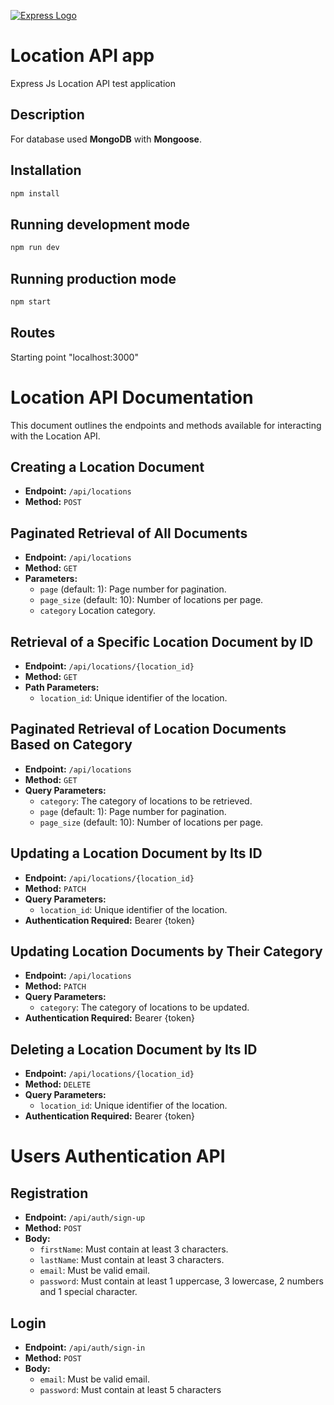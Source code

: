 [![Express Logo](https://i.cloudup.com/zfY6lL7eFa-3000x3000.png)](http://expressjs.com/)

# Location API app

Express Js Location API test application

## Description

For database used **MongoDB** with **Mongoose**.

## Installation

```bash
npm install
```

## Running development mode

```bash
npm run dev
```

## Running production mode

```bash
npm start
```

## Routes

Starting point "localhost:3000"

# Location API Documentation

This document outlines the endpoints and methods available for interacting with the Location API.

## Creating a Location Document

- **Endpoint:** `/api/locations`
- **Method:** `POST`

## Paginated Retrieval of All Documents

- **Endpoint:** `/api/locations`
- **Method:** `GET`
- **Parameters:**
    - `page` (default: 1): Page number for pagination.
    - `page_size` (default: 10): Number of locations per page.
    - `category` Location category.

## Retrieval of a Specific Location Document by ID

- **Endpoint:** `/api/locations/{location_id}`
- **Method:** `GET`
- **Path Parameters:**
    - `location_id`: Unique identifier of the location.

## Paginated Retrieval of Location Documents Based on Category

- **Endpoint:** `/api/locations`
- **Method:** `GET`
- **Query Parameters:**
    - `category`: The category of locations to be retrieved.
    - `page` (default: 1): Page number for pagination.
    - `page_size` (default: 10): Number of locations per page.

## Updating a Location Document by Its ID

- **Endpoint:** `/api/locations/{location_id}`
- **Method:** `PATCH`
- **Query Parameters:**
    - `location_id`: Unique identifier of the location.
- **Authentication Required:** Bearer {token}

## Updating Location Documents by Their Category

- **Endpoint:** `/api/locations`
- **Method:** `PATCH`
- **Query Parameters:**
    - `category`: The category of locations to be updated.
- **Authentication Required:** Bearer {token}

## Deleting a Location Document by Its ID

- **Endpoint:** `/api/locations/{location_id}`
- **Method:** `DELETE`
- **Query Parameters:**
    - `location_id`: Unique identifier of the location.
- **Authentication Required:** Bearer {token}


# Users Authentication API

## Registration

- **Endpoint:** `/api/auth/sign-up`
- **Method:** `POST`
- **Body:**
    - `firstName`: Must contain at least 3 characters.
    - `lastName`: Must contain at least 3 characters.
    - `email`: Must be valid email.
    - `password`: Must contain at least 1 uppercase, 3 lowercase, 2 numbers and 1 special character.


## Login

- **Endpoint:** `/api/auth/sign-in`
- **Method:** `POST`
- **Body:**
    - `email`: Must be valid email.
    - `password`: Must contain at least 5 characters  